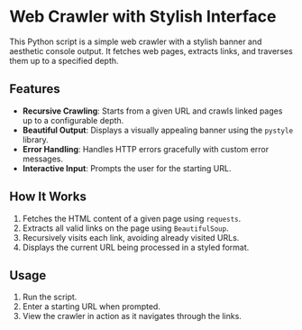 # Web Crawler with Stylish Interface

This Python script is a simple web crawler with a stylish banner and aesthetic console output. It fetches web pages, extracts links, and traverses them up to a specified depth.

## Features
- **Recursive Crawling**: Starts from a given URL and crawls linked pages up to a configurable depth.
- **Beautiful Output**: Displays a visually appealing banner using the `pystyle` library.
- **Error Handling**: Handles HTTP errors gracefully with custom error messages.
- **Interactive Input**: Prompts the user for the starting URL.

## How It Works
1. Fetches the HTML content of a given page using `requests`.
2. Extracts all valid links on the page using `BeautifulSoup`.
3. Recursively visits each link, avoiding already visited URLs.
4. Displays the current URL being processed in a styled format.

## Usage
1. Run the script.
2. Enter a starting URL when prompted.
3. View the crawler in action as it navigates through the links.
